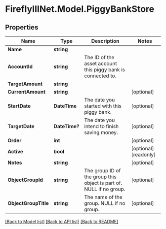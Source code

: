 # FireflyIIINet.Model.PiggyBankStore

## Properties

Name | Type | Description | Notes
------------ | ------------- | ------------- | -------------
**Name** | **string** |  | 
**AccountId** | **string** | The ID of the asset account this piggy bank is connected to. | 
**TargetAmount** | **string** |  | 
**CurrentAmount** | **string** |  | [optional] 
**StartDate** | **DateTime** | The date you started with this piggy bank. | [optional] 
**TargetDate** | **DateTime?** | The date you intend to finish saving money. | [optional] 
**Order** | **int** |  | [optional] 
**Active** | **bool** |  | [optional] [readonly] 
**Notes** | **string** |  | [optional] 
**ObjectGroupId** | **string** | The group ID of the group this object is part of. NULL if no group. | [optional] 
**ObjectGroupTitle** | **string** | The name of the group. NULL if no group. | [optional] 

[[Back to Model list]](../README.md#documentation-for-models) [[Back to API list]](../README.md#documentation-for-api-endpoints) [[Back to README]](../README.md)

